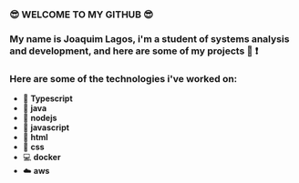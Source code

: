 ### :sunglasses: WELCOME TO MY GITHUB :sunglasses:

### My name is Joaquim Lagos, i'm a student of systems analysis and development, and here are some of my projects :book: :exclamation:

### Here are some of the technologies i've worked on:

- :rocket: **Typescript**
- :space_invader: **java**
- :leaves: **nodejs**
- :dart: **javascript**
- :shirt: **html**
- :jeans: **css**
- :computer: **docker**
- :cloud: **aws**

